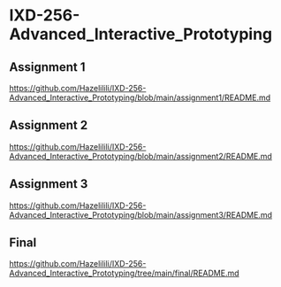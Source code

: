 # IXD-256-Advanced_Interactive_Prototyping
## Assignment 1
https://github.com/Hazelilili/IXD-256-Advanced_Interactive_Prototyping/blob/main/assignment1/README.md
## Assignment 2
https://github.com/Hazelilili/IXD-256-Advanced_Interactive_Prototyping/blob/main/assignment2/README.md
## Assignment 3
https://github.com/Hazelilili/IXD-256-Advanced_Interactive_Prototyping/blob/main/assignment3/README.md
## Final
https://github.com/Hazelilili/IXD-256-Advanced_Interactive_Prototyping/tree/main/final/README.md
